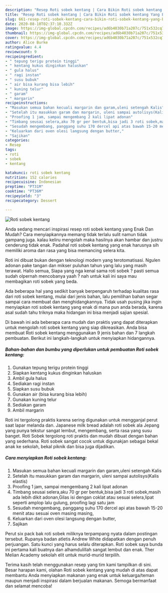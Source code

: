 ```yaml
---
description: "Resep Roti sobek kentang | Cara Bikin Roti sobek kentang Yang Bikin Ngiler"
title: "Resep Roti sobek kentang | Cara Bikin Roti sobek kentang Yang Bikin Ngiler"
slug: 661-resep-roti-sobek-kentang-cara-bikin-roti-sobek-kentang-yang-bikin-ngiler
date: 2020-08-10T02:37:10.332Z
image: https://img-global.cpcdn.com/recipes/ad6b4030b71a207c/751x532cq70/roti-sobek-kentang-foto-resep-utama.jpg
thumbnail: https://img-global.cpcdn.com/recipes/ad6b4030b71a207c/751x532cq70/roti-sobek-kentang-foto-resep-utama.jpg
cover: https://img-global.cpcdn.com/recipes/ad6b4030b71a207c/751x532cq70/roti-sobek-kentang-foto-resep-utama.jpg
author: Alice Burke
ratingvalue: 4.4
reviewcount: 9
recipeingredient:
- " tepung terigu protein tinggi"
- " kentang kukus dinginkan haluskan"
- " gula halus"
- " ragi instan"
- " susu bubuk"
- " air bisa kurang bisa lebih"
- " kuning telur"
- " garam"
- " margarin"
recipeinstructions:
- "Masukan semua bahan kecuali margarin dan garam,uleni setengah Kalis"
- "Setelah itu masukkan garam dan margarin, uleni sampai autolisys(Kalis elastis)"
- "Proofing 1 jam, sampai mengembang 2 kali lipat adonan"
- "Timbang seusai selera,aku 70 gr per bentuk,bisa jadi 3 roti sobek,masih ada lebih dikit adonan,Gilas isi dengan coklat atau sesuai selera,lipat seperti amplop lalu gulung, proofing lagi satu jam"
- "Sesudah mengembang, panggang suhu 170 dercel api atas bawah 15-20 menit atau sesuai oven masing masing,"
- "Keluarkan dari oven olesi langsung dengan butter,"
- "Sajikan"
categories:
- Resep
tags:
- roti
- sobek
- kentang

katakunci: roti sobek kentang 
nutrition: 152 calories
recipecuisine: Indonesian
preptime: "PT31M"
cooktime: "PT36M"
recipeyield: "3"
recipecategory: Dessert

---
```



![Roti sobek kentang](https://img-global.cpcdn.com/recipes/ad6b4030b71a207c/751x532cq70/roti-sobek-kentang-foto-resep-utama.jpg)

Anda sedang mencari inspirasi resep roti sobek kentang yang Enak Dan Mudah? Cara menyiapkannya memang tidak terlalu sulit namun tidak gampang juga. kalau keliru mengolah maka hasilnya akan hambar dan justru cenderung tidak enak. Padahal roti sobek kentang yang enak harusnya sih memiliki aroma dan rasa yang bisa memancing selera kita.

Roti ini dibuat bukan dengan teknologi modern yang terotomatisasi. Ngulen adonan pake tangan dan mikser puluhan tahun yang lalu yang masih terawat. Hallo semua, Siapa yang nga kenal sama roti sobek ? pasti semua sudah olpernah mencobanya yaah ? nah untuk kali ini saya mau membagikan roti sobek yang beda.

Ada beberapa hal yang sedikit banyak berpengaruh terhadap kualitas rasa dari roti sobek kentang, mulai dari jenis bahan, lalu pemilihan bahan segar sampai cara membuat dan menghidangkannya. Tidak usah pusing jika ingin menyiapkan roti sobek kentang yang enak di mana pun anda berada, karena asal sudah tahu triknya maka hidangan ini bisa menjadi sajian spesial.


Di bawah ini ada beberapa cara mudah dan praktis yang dapat diterapkan untuk mengolah roti sobek kentang yang siap dikreasikan. Anda bisa membuat Roti sobek kentang menggunakan 9 jenis bahan dan 7 langkah pembuatan. Berikut ini langkah-langkah untuk menyiapkan hidangannya.

<!--inarticleads1-->

##### Bahan-bahan dan bumbu yang diperlukan untuk pembuatan Roti sobek kentang:

1. Gunakan  tepung terigu protein tinggi
1. Siapkan  kentang kukus dinginkan haluskan
1. Ambil  gula halus
1. Sediakan  ragi instan
1. Siapkan  susu bubuk
1. Gunakan  air (bisa kurang bisa lebih)
1. Gunakan  kuning telur
1. Sediakan  garam
1. Ambil  margarin


Roti ini tergolong praktis karena sering digunakan untuk mengganjal perut saat lapar melanda dan. Japanese milk bread adalah roti sobek ala Jepang yang punya tekstur sangat lembut, mengembang, serta rasa yang susu banget. Roti Sobek tergolong roti praktis dan mudah dibuat dengan bahan yang sederhana. Roti sobek sangat cocok untuk digunakjan sebagai bekal anak ke sekolah, bekal piknik dan bisa juga dijadikan. 

<!--inarticleads2-->

##### Cara menyiapkan Roti sobek kentang:

1. Masukan semua bahan kecuali margarin dan garam,uleni setengah Kalis
1. Setelah itu masukkan garam dan margarin, uleni sampai autolisys(Kalis elastis)
1. Proofing 1 jam, sampai mengembang 2 kali lipat adonan
1. Timbang seusai selera,aku 70 gr per bentuk,bisa jadi 3 roti sobek,masih ada lebih dikit adonan,Gilas isi dengan coklat atau sesuai selera,lipat seperti amplop lalu gulung, proofing lagi satu jam
1. Sesudah mengembang, panggang suhu 170 dercel api atas bawah 15-20 menit atau sesuai oven masing masing,
1. Keluarkan dari oven olesi langsung dengan butter,
1. Sajikan


Perut six pack bak roti sobek miliknya terpampang nyata dalam postingan tersebut. Rupanya badan atletis Andrew White didapatkan dengan penuh perjuangan. Satu kunci yang harus selalu diterapkan. Roti sobek saya bunda ini pertama kali buatnya dan alhamdulillah sangat lembut dan enak. Ther Melian Academy sekolah elit untuk murid-murid terpilih. 

Terima kasih telah menggunakan resep yang tim kami tampilkan di sini. Besar harapan kami, olahan Roti sobek kentang yang mudah di atas dapat membantu Anda menyiapkan makanan yang enak untuk keluarga/teman maupun menjadi inspirasi dalam berjualan makanan. Semoga bermanfaat dan selamat mencoba!
